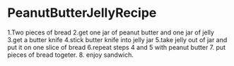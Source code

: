 # PeanutButterJellyRecipe
1.Two pieces of bread
2.get one jar of peanut butter and one jar of jelly
3.get a butter knife
4.stick butter knife into jelly jar
5.take jelly out of jar and put it on one slice of bread
6.repeat steps 4 and 5 with peanut butter
7. put pieces of bread togeter.
8. enjoy sandwich.
